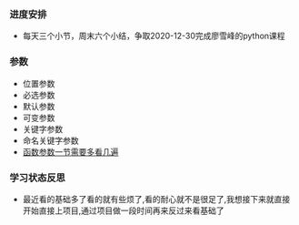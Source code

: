 ### 进度安排
  - 每天三个小节，周末六个小结，争取2020-12-30完成廖雪峰的python课程

### 参数
- 位置参数
- 必选参数
- 默认参数
- 可变参数
- 关键字参数
- 命名关键字参数
- [函数参数一节需要多看几遍](https://www.liaoxuefeng.com/wiki/1016959663602400/1017261630425888)


### 学习状态反思
- 最近看的基础多了看的就有些烦了,看的耐心就不是很足了,我想接下来就直接开始直接上项目,通过项目做一段时间再来反过来看基础了


